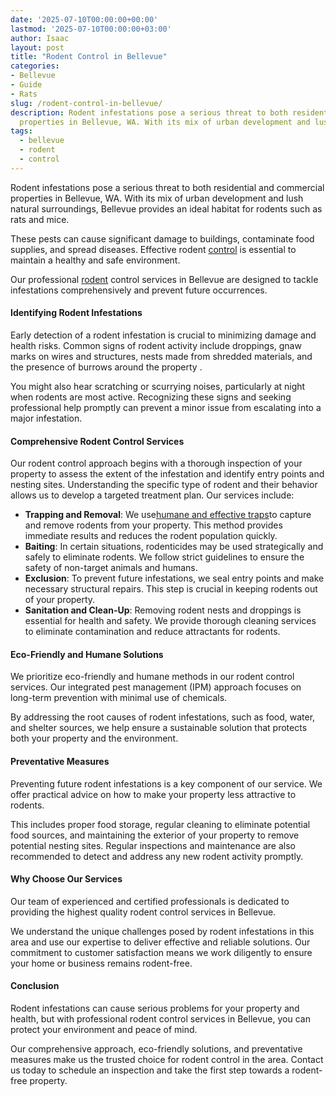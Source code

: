 ```yaml
---
date: '2025-07-10T00:00:00+00:00'
lastmod: '2025-07-10T00:00:00+03:00'
author: Isaac
layout: post
title: "Rodent Control in Bellevue"
categories:
- Bellevue
- Guide
- Rats
slug: /rodent-control-in-bellevue/
description: Rodent infestations pose a serious threat to both residential and commercial
  properties in Bellevue, WA. With its mix of urban development and lush natural...
tags: 
  - bellevue
  - rodent
  - control
---
```

Rodent infestations pose a serious threat to both residential and commercial properties in Bellevue, WA. With its mix of urban development and lush natural surroundings, Bellevue provides an ideal habitat for rodents such as rats and mice.

These pests can cause significant damage to buildings, contaminate food supplies, and spread diseases. Effective rodent [control](/posts/rodent-control-in-bellingham/) is essential to maintain a healthy and safe environment.

Our professional [rodent](/posts/rodent-control-in-eugene/) control services in Bellevue are designed to tackle infestations comprehensively and prevent future occurrences.
#### Identifying Rodent Infestations
Early detection of a rodent infestation is crucial to minimizing damage and health risks. Common signs of rodent activity include droppings, gnaw marks on wires and structures, nests made from shredded materials, and the presence of
burrows around the property
.

You might also hear scratching or scurrying noises, particularly at night when rodents are most active. Recognizing these signs and seeking professional help promptly can prevent a minor issue from escalating into a major infestation.
#### Comprehensive Rodent Control Services
Our rodent control approach begins with a thorough inspection of your property to assess the extent of the infestation and identify entry points and nesting sites. Understanding the specific type of rodent and their behavior allows us to develop a targeted treatment plan. Our services include:
- **Trapping and Removal**: We use[humane and effective traps](https://pestpolicy.com/best-mole-traps/)to capture and remove rodents from your property. This method provides immediate results and reduces the rodent population quickly.
- **Baiting**: In certain situations, rodenticides may be used strategically and safely to eliminate rodents. We follow strict guidelines to ensure the safety of non-target animals and humans.
- **Exclusion**: To prevent future infestations, we seal entry points and make necessary structural repairs. This step is crucial in keeping rodents out of your property.
- **Sanitation and Clean-Up**: Removing rodent nests and droppings is essential for health and safety. We provide thorough cleaning services to eliminate contamination and reduce attractants for rodents.
#### Eco-Friendly and Humane Solutions
We prioritize eco-friendly and humane methods in our rodent control services. Our integrated pest management (IPM) approach focuses on long-term prevention with minimal use of chemicals.

By addressing the root causes of rodent infestations, such as food, water, and shelter sources, we help ensure a sustainable solution that protects both your property and the environment.
#### Preventative Measures
Preventing future rodent infestations is a key component of our service. We offer practical advice on how to make your property less attractive to rodents.

This includes proper food storage, regular cleaning to eliminate potential food sources, and maintaining the exterior of your property to remove potential nesting sites. Regular inspections and maintenance are also recommended to detect and address any new rodent activity promptly.
#### Why Choose Our Services
Our team of experienced and certified professionals is dedicated to providing the highest quality rodent control services in Bellevue.

We understand the unique challenges posed by rodent infestations in this area and use our expertise to deliver effective and reliable solutions. Our commitment to customer satisfaction means we work diligently to ensure your home or business remains rodent-free.
#### Conclusion
Rodent infestations can cause serious problems for your property and health, but with professional rodent control services in Bellevue, you can protect your environment and peace of mind.

Our comprehensive approach, eco-friendly solutions, and preventative measures make us the trusted choice for rodent control in the area. Contact us today to schedule an inspection and take the first step towards a rodent-free property.

